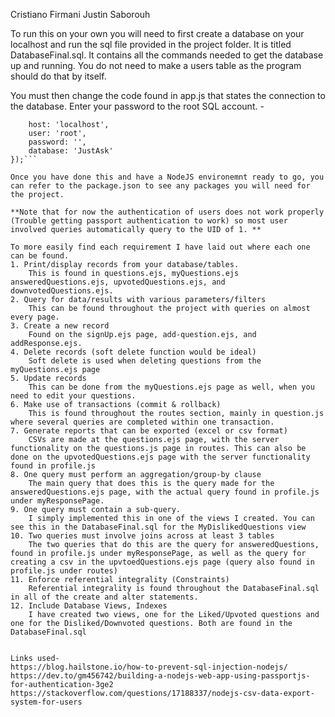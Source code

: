 Cristiano Firmani
Justin Saborouh

To run this on your own you will need to first create a database on your localhost and run the sql file provided in the project folder. It is titled
DatabaseFinal.sql. It contains all the commands needed to get the database up and running. You do not need to make a users table as the program should
do that by itself. 

You must then change the code found in app.js that states the connection to the database. Enter your password to the root SQL account. -
```const db = mysql.createConnection ({
    host: 'localhost',
    user: 'root',
    password: '',
    database: 'JustAsk'
});```

Once you have done this and have a NodeJS environemnt ready to go, you can refer to the package.json to see any packages you will need for the project.

**Note that for now the authentication of users does not work properly (Trouble getting passport authentication to work) so most user involved queries automatically query to the UID of 1. **

To more easily find each requirement I have laid out where each one can be found.
1. Print/display records from your database/tables.
    This is found in questions.ejs, myQuestions.ejs answeredQuestions.ejs, upvotedQuestions.ejs, and downvotedQuestions.ejs.
2. Query for data/results with various parameters/filters
    This can be found throughout the project with queries on almost every page.
3. Create a new record
    Found on the signUp.ejs page, add-question.ejs, and addResponse.ejs.
4. Delete records (soft delete function would be ideal)
    Soft delete is used when deleting questions from the myQuestions.ejs page
5. Update records 
    This can be done from the myQuestions.ejs page as well, when you need to edit your questions.
6. Make use of transactions (commit & rollback)
    This is found throughout the routes section, mainly in question.js where several queries are completed within one transaction.
7. Generate reports that can be exported (excel or csv format)
    CSVs are made at the questions.ejs page, with the server functionality on the questions.js page in routes. This can also be done on the upvotedQuestions.ejs page with the server functionality found in profile.js
8. One query must perform an aggregation/group-by clause
    The main query that does this is the query made for the answeredQuestions.ejs page, with the actual query found in profile.js under myResponsePage. 
9. One query must contain a sub-query.
    I simply implemented this in one of the views I created. You can see this in the DatabaseFinal.sql for the MyDislikedQuestions view
10. Two queries must involve joins across at least 3 tables
    The two queries that do this are the query for answeredQuestions, found in profile.js under myResponsePage, as well as the query for creating a csv in the upvtoedQuestions.ejs page (query also found in profile.js under routes)
11. Enforce referential integrality (Constraints)
    Referential integrality is found throughout the DatabaseFinal.sql in all of the create and alter statements.
12. Include Database Views, Indexes
    I have created two views, one for the Liked/Upvoted questions and one for the Disliked/Downvoted questions. Both are found in the DatabaseFinal.sql


Links used-
https://blog.hailstone.io/how-to-prevent-sql-injection-nodejs/
https://dev.to/gm456742/building-a-nodejs-web-app-using-passportjs-for-authentication-3ge2
https://stackoverflow.com/questions/17188337/nodejs-csv-data-export-system-for-users
